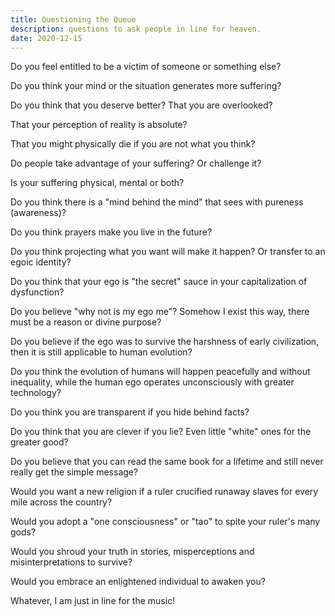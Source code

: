 ```yaml
---
title: Questioning the Queue
description: questions to ask people in line for heaven.
date: 2020-12-15
---
```


Do you feel entitled to be a victim of someone or something else?

Do you think your mind or the situation generates more suffering?

Do you think that you deserve better?  That you are overlooked?

That your perception of reality is absolute?

That you might physically die if you are not what you think?

Do people take advantage of your suffering?  Or challenge it?

Is your suffering physical, mental or both?

Do you think there is a "mind behind the mind" that sees with pureness (awareness)?

Do you think prayers make you live in the future?

Do you think projecting what you want will make it happen? Or transfer to an egoic identity?

Do you think that your ego is "the secret" sauce in your capitalization of dysfunction?

Do you believe "why not is my ego me"?  Somehow I exist this way, there must be a reason or divine purpose?

Do you believe if the ego was to survive the harshness of early civilization, then it is still applicable to human evolution?

Do you think the evolution of humans will happen peacefully and without inequality, while the human ego operates unconsciously with greater technology?

Do you think you are transparent if you hide behind facts?

Do you think that you are clever if you lie?  Even little "white" ones for the greater good?

Do you believe that you can read the same book for a lifetime and still never really get the simple message?

Would you want a new religion if a ruler crucified runaway slaves for every mile across the country?

Would you adopt a "one consciousness" or "tao" to spite your ruler's many gods?

Would you shroud your truth in stories, misperceptions and misinterpretations to survive?

Would you embrace an enlightened individual to awaken you?

Whatever, I am just in line for the music!

